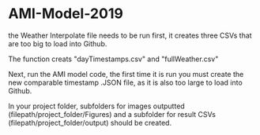 # AMI-Model-2019


the Weather Interpolate file needs to be run first, it creates three CSVs that are too big to load into Github. 

The function creats "dayTimestamps.csv" and "fullWeather.csv" 

Next, run the AMI model code, the first time it is run you must create the new comparable timestamp .JSON file, as it is also too large to load into Github.

In your project folder, subfolders for images outputted (filepath/project_folder/Figures) and a subfolder for result CSVs (filepath/project_folder/output) should be created. 

